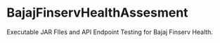 # BajajFinservHealthAssesment
Executable JAR FIles and API Endpoint Testing for Bajaj Finserv Health.
